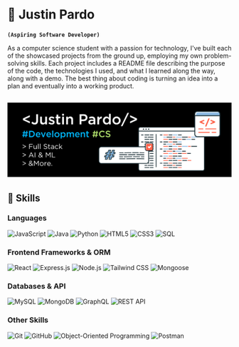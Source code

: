 # 🌱 Justin Pardo 

**`(Aspiring Software Developer)`**

As a computer science student with a passion for technology, I've built each of the showcased projects from the ground up, employing my own problem-solving skills. Each project includes a README file describing the purpose of the code, the technologies I used, and what I learned along the way, along with a demo. The best thing about coding is turning an idea into a plan and eventually into a working product.

![Banner](justin-pardo.jpg)
---
## 🚀 Skills

### Languages
<p>
  <img alt="JavaScript" src="https://img.shields.io/badge/JavaScript-%23F7DF1E.svg?&style=for-the-badge&logo=javascript&logoColor=black"/>
 <img alt="Java" src="https://img.shields.io/badge/Java-ED8B00?style=for-the-badge&logo=openjdk&logoColor=white"/>
  <img alt="Python" src="https://img.shields.io/badge/Python-%233776AB.svg?&style=for-the-badge&logo=python&logoColor=white"/>
  <img alt="HTML5" src="https://img.shields.io/badge/HTML5-%23E34F26.svg?&style=for-the-badge&logo=html5&logoColor=white"/>
  <img alt="CSS3" src="https://img.shields.io/badge/CSS3-%231572B6.svg?&style=for-the-badge&logo=css3&logoColor=white"/>
  <img alt="SQL" src="https://img.shields.io/badge/SQL-%23000000.svg?&style=for-the-badge&logo=sql&logoColor=white"/>
</p>

### Frontend Frameworks & ORM
<p>
  <img alt="React" src="https://img.shields.io/badge/React-%2361DAFB.svg?&style=for-the-badge&logo=react&logoColor=black"/>
  <img alt="Express.js" src="https://img.shields.io/badge/Express.js-%23404d59.svg?&style=for-the-badge"/>
  <img alt="Node.js" src="https://img.shields.io/badge/Node.js-%23339933.svg?&style=for-the-badge&logo=node.js&logoColor=white"/>
  <img alt="Tailwind CSS" src="https://img.shields.io/badge/Tailwind_CSS-%2338B2AC.svg?&style=for-the-badge&logo=tailwind-css&logoColor=white"/>
  <img alt="Mongoose" src="https://img.shields.io/badge/Mongoose-%23880000.svg?&style=for-the-badge&logo=mongoose&logoColor=white"/>
</p>

### Databases & API
<p>
  <img alt="MySQL" src="https://img.shields.io/badge/MySQL-%234479A1.svg?&style=for-the-badge&logo=mysql&logoColor=white"/>
  <img alt="MongoDB" src="https://img.shields.io/badge/MongoDB-%2347A248.svg?&style=for-the-badge&logo=mongodb&logoColor=white"/>
  <img alt="GraphQL" src="https://img.shields.io/badge/GraphQL-%23E434AA.svg?&style=for-the-badge&logo=graphql&logoColor=white"/>
  <img alt="REST API" src="https://img.shields.io/badge/REST_API-%235965e0.svg?&style=for-the-badge&logo=rest&logoColor=white"/>
</p>

### Other Skills
<p>
  <img alt="Git" src="https://img.shields.io/badge/Git-%23F05033.svg?&style=for-the-badge&logo=git&logoColor=white"/>
  <img alt="GitHub" src="https://img.shields.io/badge/GitHub-%23121011.svg?&style=for-the-badge&logo=github&logoColor=white" />
  <img alt="Object-Oriented Programming" src="https://img.shields.io/badge/OOP-%23000000.svg?&style=for-the-badge"/>
  <img alt="Postman" src="https://img.shields.io/badge/Postman-%23FF6C37.svg?&style=for-the-badge&logo=postman&logoColor=white"/>
</p>


